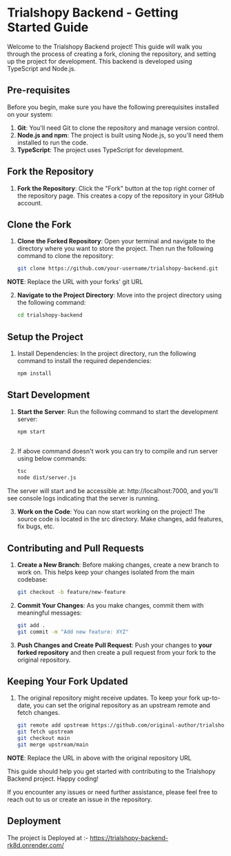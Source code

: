 # Trialshopy Backend - Getting Started Guide

Welcome to the Trialshopy Backend project! This guide will walk you through the process of creating a fork, cloning the repository, and setting up the project for development. This backend is developed using TypeScript and Node.js.

## Pre-requisites

Before you begin, make sure you have the following prerequisites installed on your system:

1. **Git**: You'll need Git to clone the repository and manage version control.
2. **Node.js and npm**: The project is built using Node.js, so you'll need them installed to run the code.
3. **TypeScript**: The project uses TypeScript for development.

## Fork the Repository

1. **Fork the Repository**: Click the "Fork" button at the top right corner of the repository page. This creates a copy of the repository in your GitHub account.

## Clone the Fork

1. **Clone the Forked Repository**: Open your terminal and navigate to the directory where you want to store the project. Then run the following command to clone the repository:
   ```bash
   git clone https://github.com/your-username/trialshopy-backend.git

**NOTE**: Replace the URL with your forks' git URL 

2. **Navigate to the Project Directory**: Move into the project directory using the following command:
    ```bash 
    cd trialshopy-backend

## Setup the Project
1. Install Dependencies: In the project directory, run the following command to install the required dependencies:
    ```bash
    npm install

## Start Development


1. **Start the Server**: Run the following command to start the development server:
    ```bash
    npm start
  
2. If above command doesn't work you can try to compile and run server using below commands:
    ```bash
    tsc
    node dist/server.js

The server will start and be accessible at: http://localhost:7000, and you'll see console logs indicating that the server is running.

3. **Work on the Code**: You can now start working on the project! The source code is located in the src directory. Make changes, add features, fix bugs, etc.

## Contributing and Pull Requests
1. **Create a New Branch**: Before making changes, create a new branch to work on. This helps keep your changes isolated from the main codebase:
    ```bash
    git checkout -b feature/new-feature
2. **Commit Your Changes**: As you make changes, commit them with meaningful messages:

    ```bash
    git add .
    git commit -m "Add new feature: XYZ"

3. **Push Changes and Create Pull Request**: Push your changes to **your forked repository** and then create a pull request from your fork to the original repository.

## Keeping Your Fork Updated
1. The original repository might receive updates. To keep your fork up-to-date, you can set the original repository as an upstream remote and fetch changes.

    ```bash
    git remote add upstream https://github.com/original-author/trialshopy-backend.git
    git fetch upstream
    git checkout main
    git merge upstream/main

**NOTE**: Replace the URL in above with the original repository URL

This guide should help you get started with contributing to the Trialshopy Backend project. Happy coding!


If you encounter any issues or need further assistance, please feel free to reach out to us or create an issue in the repository.


## Deployment 
The project is Deployed at :- https://trialshopy-backend-rk8d.onrender.com/